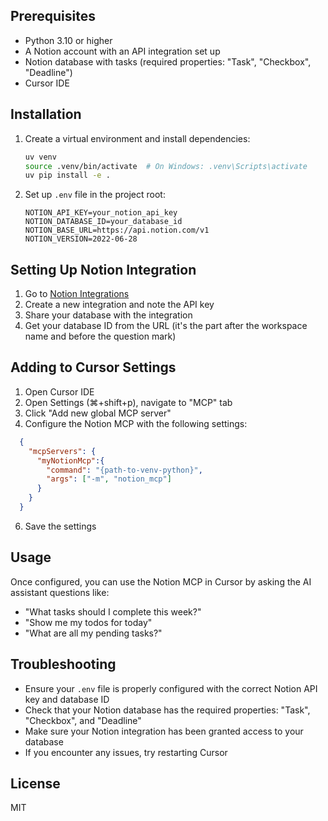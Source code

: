 ## Prerequisites

- Python 3.10 or higher
- A Notion account with an API integration set up
- Notion database with tasks (required properties: "Task", "Checkbox", "Deadline")
- Cursor IDE

## Installation
1. Create a virtual environment and install dependencies:
   ```bash
   uv venv
   source .venv/bin/activate  # On Windows: .venv\Scripts\activate
   uv pip install -e .
   ```

2. Set up `.env` file in the project root:
   ```
   NOTION_API_KEY=your_notion_api_key
   NOTION_DATABASE_ID=your_database_id
   NOTION_BASE_URL=https://api.notion.com/v1
   NOTION_VERSION=2022-06-28
   ```

## Setting Up Notion Integration

1. Go to [Notion Integrations](https://www.notion.so/my-integrations)
2. Create a new integration and note the API key
3. Share your database with the integration
4. Get your database ID from the URL (it's the part after the workspace name and before the question mark)

## Adding to Cursor Settings

1. Open Cursor IDE
2. Open Settings (⌘+shift+p), navigate to "MCP" tab
4. Click "Add new global MCP server"
5. Configure the Notion MCP with the following settings:
  ```json
    {
      "mcpServers": {
        "myNotionMcp":{
          "command": "{path-to-venv-python}",
          "args": ["-m", "notion_mcp"]
        }
      }
    }
  ```
6. Save the settings

## Usage

Once configured, you can use the Notion MCP in Cursor by asking the AI assistant questions like:

- "What tasks should I complete this week?"
- "Show me my todos for today"
- "What are all my pending tasks?"

## Troubleshooting

- Ensure your `.env` file is properly configured with the correct Notion API key and database ID
- Check that your Notion database has the required properties: "Task", "Checkbox", and "Deadline"
- Make sure your Notion integration has been granted access to your database
- If you encounter any issues, try restarting Cursor

## License

MIT

